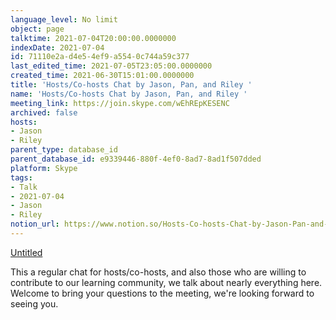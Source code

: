 ```yaml
---
language_level: No limit
object: page
talktime: 2021-07-04T20:00:00.0000000
indexDate: 2021-07-04
id: 71110e2a-d4e5-4ef9-a554-0c744a59c377
last_edited_time: 2021-07-05T23:05:00.0000000
created_time: 2021-06-30T15:01:00.0000000
title: 'Hosts/Co-hosts Chat by Jason, Pan, and Riley '
name: 'Hosts/Co-hosts Chat by Jason, Pan, and Riley '
meeting_link: https://join.skype.com/wEhREpKESENC
archived: false
hosts:
- Jason
- Riley
parent_type: database_id
parent_database_id: e9339446-880f-4ef0-8ad7-8ad1f507dded
platform: Skype
tags:
- Talk
- 2021-07-04
- Jason
- Riley
notion_url: https://www.notion.so/Hosts-Co-hosts-Chat-by-Jason-Pan-and-Riley-71110e2ad4e54ef9a5540c744a59c377
---
```




[Untitled](https://www.notion.so/d637a27eb33f44cbb92a56c3359cc567)   

This a regular chat for hosts/co-hosts, and also those who are willing to contribute to our learning community, we talk about nearly everything here. Welcome to bring your questions to the meeting, we're looking forward to seeing you.


